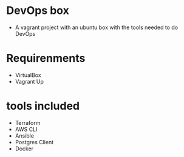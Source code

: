 # DevOps box
* A vagrant project with an ubuntu box with the tools needed to do DevOps

# Requirenments
* VirtualBox
* Vagrant Up 

# tools included
* Terraform
* AWS CLI
* Ansible
* Postgres Client
* Docker